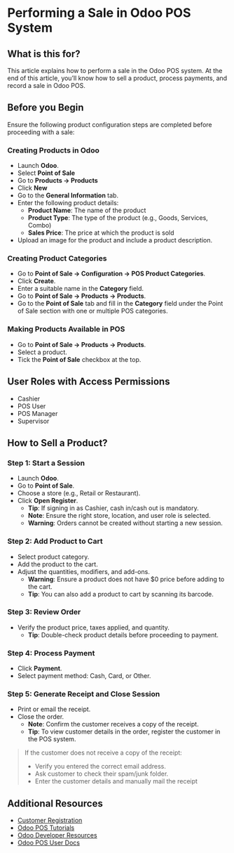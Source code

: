 # Performing a Sale in Odoo POS System

## What is this for?
This article explains how to perform a sale in the Odoo POS system. At the end of this article, you’ll know how to sell a product, process payments, and record a sale in Odoo POS.

## Before you Begin
Ensure the following product configuration steps are completed before proceeding with a sale:

### Creating Products in Odoo
- Launch **Odoo**.
- Select **Point of Sale**
- Go to **Products → Products**
- Click **New**
- Go to the **General Information** tab.
- Enter the following product details:
   - **Product Name**: The name of the product
   - **Product Type**: The type of the product (e.g., Goods, Services, Combo)
   - **Sales Price**: The price at which the product is sold
- Upload an image for the product and include a product description.

### Creating Product Categories
- Go to **Point of Sale → Configuration → POS Product Categories**.
- Click **Create**.
- Enter a suitable name in the **Category** field.
- Go to **Point of Sale → Products → Products**.
- Go to the **Point of Sale** tab and fill in the **Category** field under the Point of Sale section with one or multiple POS categories.

### Making Products Available in POS
- Go to **Point of Sale → Products → Products**.
- Select a product.
- Tick the **Point of Sale** checkbox at the top.

## User Roles with Access Permissions

- Cashier  
- POS User  
- POS Manager  
- Supervisor  

## How to Sell a Product?

### Step 1: Start a Session
- Launch **Odoo**.
- Go to **Point of Sale**.
- Choose a store (e.g., Retail or Restaurant).
- Click **Open Register**.
   - **Tip**: If signing in as Cashier, cash in/cash out is mandatory.  
   - **Note**: Ensure the right store, location, and user role is selected.  
   - **Warning**: Orders cannot be created without starting a new session.

### Step 2: Add Product to Cart
- Select product category.
- Add the product to the cart.
- Adjust the quantities, modifiers, and add-ons.
   - **Warning**: Ensure a product does not have $0 price before adding to the cart.
   - **Tip**: You can also add a product to cart by scanning its barcode.

### Step 3: Review Order
- Verify the product price, taxes applied, and quantity.
   - **Tip**: Double-check product details before proceeding to payment.

### Step 4: Process Payment
- Click **Payment**.
- Select payment method: Cash, Card, or Other.

### Step 5: Generate Receipt and Close Session
- Print or email the receipt.
- Close the order.
   - **Note**: Confirm the customer receives a copy of the receipt.  
   - **Tip**: To view customer details in the order, register the customer in the POS system.


> If the customer does not receive a copy of the receipt:
> - Verify you entered the correct email address.
> - Ask customer to check their spam/junk folder.
> - Enter the customer details and manually mail the receipt

## Additional Resources

- [Customer Registration](https://www.odoo.com/documentation/13.0/applications/sales/point_of_sale/overview/register.html?utm_source=chatgpt.com)
- [Odoo POS Tutorials](https://www.odoo.com/documentation/19.0/applications.html)  
- [Odoo Developer Resources](https://www.odoo.com/documentation/19.0/developer.html)  
- [Odoo POS User Docs](https://www.odoo.com/documentation/19.0/applications/sales/point_of_sale.html)  